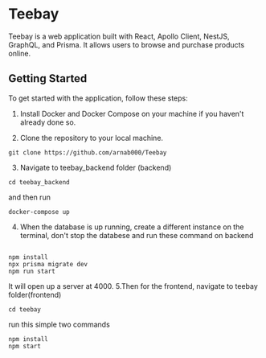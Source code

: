 # Teebay

Teebay is a web application built with React, Apollo Client, NestJS, GraphQL, and Prisma. It allows users to browse and purchase products online.
## Getting Started

To get started with the application, follow these steps:

1. Install Docker and Docker Compose on your machine if you haven't already done so.

2. Clone the repository to your local machine.
```
git clone https://github.com/arnab000/Teebay
```

3. Navigate to teebay_backend folder (backend)
```
cd teebay_backend 
```

and then run

```
docker-compose up
```
4. When the database is up running, create a different instance on the terminal, don't stop the databese and run these command on backend
```

npm install
npx prisma migrate dev
npm run start
```
It will open up a server  at 4000.
5.Then for the frontend, navigate to teebay folder(frontend)
```
cd teebay 

```

run this simple two commands
```
npm install
npm start
```




